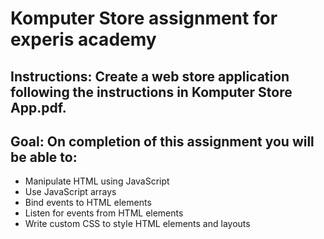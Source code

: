 # Komputer Store assignment for experis academy


## Instructions: Create a web store application following the instructions in Komputer Store App.pdf.


## Goal: On completion of this assignment you will be able to: 

* Manipulate HTML using JavaScript
* Use JavaScript arrays
* Bind events to HTML elements
* Listen for events from HTML elements
* Write custom CSS to style HTML elements and layouts

